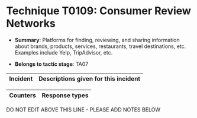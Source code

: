 # Technique T0109: Consumer Review Networks

* **Summary**: Platforms for finding, reviewing, and sharing information about brands, products, services, restaurants, travel destinations, etc. Examples include Yelp, TripAdvisor, etc.

* **Belongs to tactic stage**: TA07


| Incident | Descriptions given for this incident |
| -------- | -------------------- |



| Counters | Response types |
| -------- | -------------- |


DO NOT EDIT ABOVE THIS LINE - PLEASE ADD NOTES BELOW